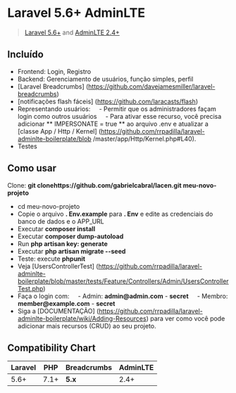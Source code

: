 # Laravel 5.6+ AdminLTE
> [Laravel 5.6+](https://laravel.com/docs/) and [AdminLTE 2.4+](https://github.com/almasaeed2010/AdminLTE)

## Incluído

- Frontend: Login, Registro
- Backend: Gerenciamento de usuários, função simples, perfil
- [Laravel Breadcrumbs] (https://github.com/davejamesmiller/laravel-breadcrumbs)
- [notificações flash fáceis] (https://github.com/laracasts/flash)
- Representando usuários:
    - Permitir que os administradores façam login como outros usuários
    - Para ativar esse recurso, você precisa adicionar ** IMPERSONATE = true ** ao arquivo .env e atualizar a [classe App / Http / Kernel] (https://github.com/rrpadilla/laravel-adminlte-boilerplate/blob /master/app/Http/Kernel.php#L40).
- Testes

## Como usar


Clone: ​​__git clonehttps://github.com/gabrielcabral/lacen.git meu-novo-projeto__
- cd meu-novo-projeto
- Copie o arquivo __. Env.example__ para __. Env__ e edite as credenciais do banco de dados e o APP_URL
- Executar __composer install__
- Executar __composer dump-autoload__
- Run __php artisan key: generate__
- Executar __php artisan migrate --seed__
- Teste: execute __phpunit__
- Veja [UsersControllerTest] (https://github.com/rrpadilla/laravel-adminlte-boilerplate/blob/master/tests/Feature/Controllers/Admin/UsersControllerTest.php)
- Faça o login com:
    - Admin: __admin@admin.com__ - __secret__
    - Membro: __member@example.com__ - __secret__
- Siga a [DOCUMENTAÇÃO] (https://github.com/rrpadilla/laravel-adminlte-boilerplate/wiki/Adding-Resources) para ver como você pode adicionar mais recursos (CRUD) ao seu projeto.

## Compatibility Chart

| Laravel | PHP  | Breadcrumbs | AdminLTE  
|---------|------|-------------|----------|
| 5.6+    | 7.1+ | **5.x**     | 2.4+ 
